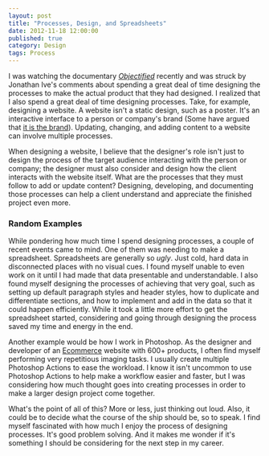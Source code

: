 ```yaml
---
layout: post
title: "Processes, Design, and Spreadsheets"
date: 2012-11-18 12:00:00
published: true
category: Design
tags: Process
---
```


I was watching the documentary *[Objectified](http://www.objectifiedfilm.com/objectified-trailer/ "Objectified Trailer")* recently and was struck by Jonathan Ive's comments about spending a great deal of time designing the processes to make the actual product that they had designed. I realized that I also spend a great deal of time designing processes. Take, for example, designing a website. A website isn't a static design, such as a poster. It's an interactive interface to a person or company's brand \(Some have argued that [it is the brand](http://informationarchitects.net/blog/the-interface-of-a-cheeseburger/)\). Updating, changing, and adding content to a website can involve multiple processes.

When designing a website, I believe that the designer's role isn't just to design the process of the target audience interacting with the person or company; the designer must also consider and design how the client interacts with the website itself. What are the processes that they must follow to add or update content? Designing, developing, and documenting those processes can help a client understand and appreciate the finished project even more.

### Random Examples ###

While pondering how much time I spend designing processes, a couple of recent events came to mind. One of them was needing to make a spreadsheet. Spreadsheets are generally so *ugly*. Just cold, hard data in disconnected places with no visual cues. I found myself unable to even work on it until I had made that data presentable and understandable. I also found myself designing the processes of achieving that very goal, such as setting up default paragraph styles and header styles, how to duplicate and differentiate sections, and how to implement and add in the data so that it could happen efficiently. While it took a little more effort to get the spreadsheet started, considering and going through designing the process saved my time and energy in the end.

Another example would be how I work in Photoshop. As the designer and developer of an [Ecommerce](http://www.idcphotovideo.com/store "iDC") website with 600+ products, I often find myself performing very repetitious imaging tasks. I usually create multiple Photoshop Actions to ease the workload. I know it isn't uncommon to use Photoshop Actions to help make a workflow easier and faster, but I was considering how much thought goes into creating processes in order to make a larger design project come together.

What's the point of all of this? More or less, just thinking out loud. Also, it could be to decide what the course of the ship should be, so to speak. I find myself fascinated with how much I enjoy the process of designing processes. It's good problem solving. And it makes me wonder if it's something I should be considering for the next step in my career.
